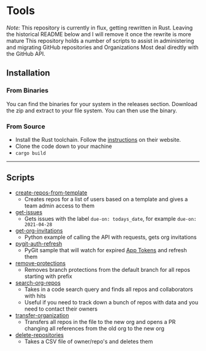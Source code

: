 # Tools
*Note:* This repository is currently in flux, getting rewritten in Rust.  Leaving the historical README below and I will remove it once the rewrite is more mature
This repository holds a number of scripts to assist in administering and migrating GitHub repositories and Organizations
Most deal diredtly with the GitHub API.

## Installation
### From Binaries
You can find the binaries for your system in the releases section.
Download the zip and extract to your file system.  You can then use the binary.

### From Source  
- Install the Rust toolchain.  Follow the [instructions](https://www.rust-lang.org/tools/install) on their website.
- Clone the code down to your machine
- `cargo build`

---

## Scripts
- [create-repos-from-template](https://github.com/Chocrates/tools/tree/master/create-repos-from-template)
  - Creates repos for a list of users based on a template and gives a team admin access to them
- [get-issues](https://github.com/Chocrates/tools/tree/master/get-issues)
  - Gets issues with the label `due-on: todays_date`, for example `due-on: 2021-04-28`
- [get-org-invitations](https://github.com/Chocrates/tools/tree/master/get-org-invitations)
  - Python example of calling the API with requests, gets org invitations
- [pygit-auth-refresh](https://github.com/Chocrates/tools/tree/master/pygit-auth-refresh)
    - PyGit sample that will watch for expired [App Tokens](https://docs.github.com/en/developers/apps/authenticating-with-github-apps#authenticating-as-a-github-app) and refresh them
- [remove-protections](https://github.com/Chocrates/tools/tree/master/remove-protections)
  - Removes branch protections from the default branch for all repos starting with prefix
- [search-org-repos](https://github.com/Chocrates/tools/tree/master/search-org-repos)
  - Takes in a code search query and finds all repos and collaborators with hits
  - Useful if you need to track down a bunch of repos with data and you need to contact their owners
- [transfer-organization](https://github.com/Chocrates/tools/tree/master/transfer-organization)
  - Transfers all repos in the file to the new org and opens a PR changing all references from the old org to the new org
- [delete-repositories](https://github.com/Chocrates/tools/tree/master/delete-repositories)
  - Takes a CSV file of owner/repo's and deletes them
